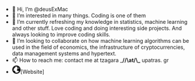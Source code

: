 - 👋 Hi, I’m @deusExMac
- 👀 I’m interested in many things. Coding is one of them
- 🌱 I’m currently refreshing my knowledge in statistics, machine learning and other stuff. Love coding and doing interesting side projects. And always looking to improve coding skills.
- 💞️ I’m looking to collaborate on how machine learning algorithms can be used in the field of economics, the infrastructure of cryptocurrencies, data management systems and hypertext.
- 📫 How to reach me: contact me at tzagara ___//\\__at__/\\\___ upatras. gr
- <img width="22px" src="https://raw.githubusercontent.com/iconic/open-iconic/master/svg/globe.svg">[Website]

<!---
deusExMac/deusExMac is a ✨ special ✨ repository because its `README.md` (this file) appears on your GitHub profile.
You can click the Preview link to take a look at your changes.
--->
